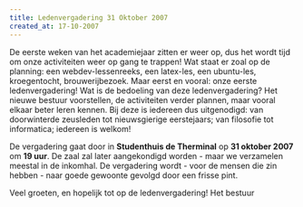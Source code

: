 ```yaml
---
title: Ledenvergadering 31 Oktober 2007
created_at: 17-10-2007
---
```


De eerste weken van het academiejaar zitten er weer op, dus het wordt tijd om onze activiteiten weer op gang te trappen! Wat staat er zoal op de planning: een webdev-lessenreeks, een latex-les, een ubuntu-les, kroegentocht, brouwerijbezoek. Maar eerst en vooral: onze eerste ledenvergadering! Wat is de bedoeling van deze ledenvergadering? Het nieuwe bestuur voorstellen, de activiteiten verder plannen, maar vooral elkaar beter leren kennen. Bij deze is iedereen dus uitgenodigd: van doorwinterde zeusleden tot nieuwsgierige eerstejaars; van filosofie tot informatica; iedereen is welkom!

De vergadering gaat door in **Studenthuis de Therminal** op **31 oktober 2007** om **19 uur**. De zaal zal later aangekondigd worden - maar we verzamelen meestal in de inkomhal. De vergadering wordt - voor de mensen die zin hebben - naar goede gewoonte gevolgd door een frisse pint.

Veel groeten, en hopelijk tot op de ledenvergadering!
Het bestuur
